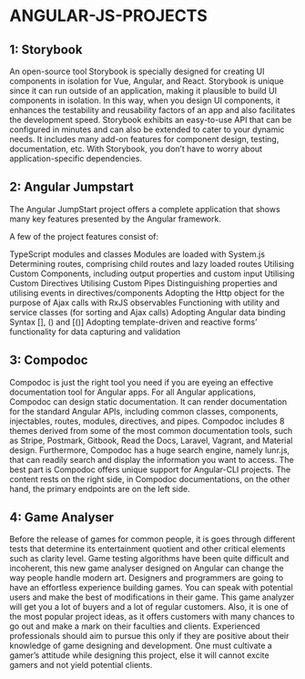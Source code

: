 # <h1>ANGULAR-JS-PROJECTS</h1>

<h2>1: Storybook</h2>
<p>An open-source tool Storybook is specially designed for creating UI components in isolation for Vue, Angular, and React. Storybook is unique since it can run outside of an application, making it plausible to build UI components in isolation. In this way, when you design UI components, it enhances the testability and reusability factors of an app and also facilitates the development speed. Storybook exhibits an easy-to-use API that can be configured in minutes and can also be extended to cater to your dynamic needs. It includes many add-on features for component design, testing, documentation, etc. With Storybook, you don’t have to worry about application-specific dependencies.</p>

<h2>2: Angular Jumpstart</h2>
<p>The Angular JumpStart project offers a complete application that shows many key features presented by the Angular framework.

A few of the project features consist of:

TypeScript modules and classes
Modules are loaded with System.js
Determining routes, comprising child routes and lazy loaded routes
Utilising Custom Components, including output properties and custom input
Utilising Custom Directives
Utilising Custom Pipes
Distinguishing properties and utilising events in directives/components
Adopting the Http object for the purpose of Ajax calls with RxJS observables
Functioning with utility and service classes (for sorting and Ajax calls)
Adopting Angular data binding Syntax [], () and [()]
Adopting template-driven and reactive forms’ functionality for data capturing and validation</p>

<h2>3: Compodoc</h2>
<p>Compodoc is just the right tool you need if you are eyeing an effective documentation tool for Angular apps. For all Angular applications, Compodoc can design static documentation. It can render documentation for the standard Angular APIs, including common classes, components, injectables, routes, modules, directives, and pipes. Compodoc includes 8 themes derived from some of the most common documentation tools, such as Stripe, Postmark, Gitbook, Read the Docs, Laravel, Vagrant, and Material design. Furthermore, Compodoc has a huge search engine, namely lunr.js, that can readily search and display the information you want to access. The best part is Compodoc offers unique support for Angular-CLI projects. The content rests on the right side, in Compodoc documentations, on the other hand, the primary endpoints are on the left side. </p>

<h2>4: Game Analyser</h2>
<p>Before the release of games for common people, it is goes through different tests that determine its entertainment quotient and other critical elements such as clarity level. Game testing algorithms have been quite difficult and incoherent, this new game analyser designed on Angular can change the way people handle modern art. Designers and programmers are going to have an effortless experience building games. You can speak with potential users and make the best of modifications in their game. This game analyzer will get you a lot of buyers and a lot of regular customers. Also, it is one of the most popular project ideas, as it offers customers with many chances to go out and make a mark on their faculties and clients. Experienced professionals should aim to pursue this only if they are positive about their knowledge of game designing and development. One must cultivate a gamer’s attitude while designing this project, else it will cannot excite gamers and not yield potential clients.</p>
